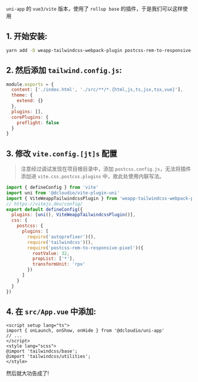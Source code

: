 `uni-app` 的 `vue3/vite` 版本，使用了 `rollup base` 的插件，于是我们可以这样使用

## 1. 开始安装:

```bash
yarn add -D weapp-tailwindcss-webpack-plugin postcss-rem-to-responsive-pixel tailwindcss postcss autoprefixer
```

## 2. 然后添加 `tailwind.config.js`:

```js
module.exports = {
  content: ['./index.html', './src/**/*.{html,js,ts,jsx,tsx,vue}'],
  theme: {
    extend: {}
  },
  plugins: [],
  corePlugins: {
    preflight: false
  }
}
```

## 3. 修改 `vite.config.[jt]s` 配置

> 注意经过调试发现在项目根目录中，添加 `postcss.config.js`，无法将插件添加进 `vite.css.postcss.plugins` 中，故此处使用内联写法。

```js
import { defineConfig } from 'vite'
import uni from '@dcloudio/vite-plugin-uni'
import { ViteWeappTailwindcssPlugin } from 'weapp-tailwindcss-webpack-plugin'
// https://vitejs.dev/config/
export default defineConfig({
  plugins: [uni(), ViteWeappTailwindcssPlugin()],
  css: {
    postcss: {
      plugins: [
        require('autoprefixer')(),
        require('tailwindcss')(),
        require('postcss-rem-to-responsive-pixel')({
          rootValue: 32,
          propList: ['*'],
          transformUnit: 'rpx'
        })
      ]
    }
  }
})
```

## 4. 在 `src/App.vue` 中添加:

```vue
<script setup lang="ts">
import { onLaunch, onShow, onHide } from '@dcloudio/uni-app'
// ...
</script>
<style lang="scss">
@import 'tailwindcss/base';
@import 'tailwindcss/utilities';
</style>
```

然后就大功告成了!

